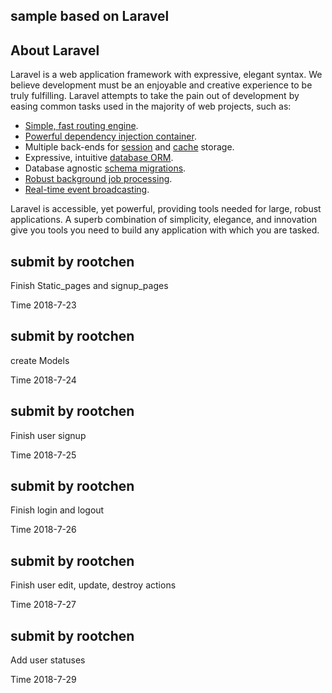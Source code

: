 ## sample based on Laravel

## About Laravel

Laravel is a web application framework with expressive, elegant syntax. We believe development must be an enjoyable and creative experience to be truly fulfilling. Laravel attempts to take the pain out of development by easing common tasks used in the majority of web projects, such as:

- [Simple, fast routing engine](https://laravel.com/docs/routing).
- [Powerful dependency injection container](https://laravel.com/docs/container).
- Multiple back-ends for [session](https://laravel.com/docs/session) and [cache](https://laravel.com/docs/cache) storage.
- Expressive, intuitive [database ORM](https://laravel.com/docs/eloquent).
- Database agnostic [schema migrations](https://laravel.com/docs/migrations).
- [Robust background job processing](https://laravel.com/docs/queues).
- [Real-time event broadcasting](https://laravel.com/docs/broadcasting).

Laravel is accessible, yet powerful, providing tools needed for large, robust applications. A superb combination of simplicity, elegance, and innovation give you tools you need to build any application with which you are tasked.
## submit by rootchen
<p>Finish Static_pages and signup_pages</p>
<p>Time 2018-7-23</p>

## submit by rootchen
<p>create Models</p>
<p>Time 2018-7-24</p>

## submit by rootchen
<p>Finish user signup</p>
<p>Time 2018-7-25</p> 

## submit by rootchen
<p>Finish login and logout</p>
<p>Time 2018-7-26</p>

## submit by rootchen
<p>Finish user edit, update, destroy actions</p>
<p>Time 2018-7-27</p>

## submit by rootchen
<p>Add user statuses</p>
<p>Time 2018-7-29</p>
